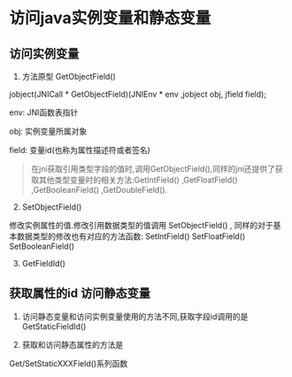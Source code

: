 访问java实例变量和静态变量
==

访问实例变量
--

1. 方法原型 GetObjectField()

  jobject(JNICall \* GetObjectField)(JNIEnv \* env ,jobject obj, jfield field);

  env: JNI函数表指针

  obj: 实例变量所属对象

  field: 变量id(也称为属性描述符或者签名)

  > 在jni获取引用类型字段的值时,调用GetObjectField(),同样的jni还提供了获取其他类型变量时的相关方法:GetIntField() ,GetFloatField() ,GetBooleanField() ,GetDoubleField().

2. SetObjectField()

  修改实例属性的值.修改引用数据类型的值调用 SetObjectField() , 同样的对于基本数据类型的修改也有对应的方法函数: SetIntField() SetFloatField() SetBooleanField()

3. GetFieldId()

  获取属性的id
访问静态变量
--

1. 访问静态变量和访问实例变量使用的方法不同,获取字段id调用的是GetStaticFieldId()

2. 获取和访问静态属性的方法是

  Get/SetStaticXXXField()系列函数
